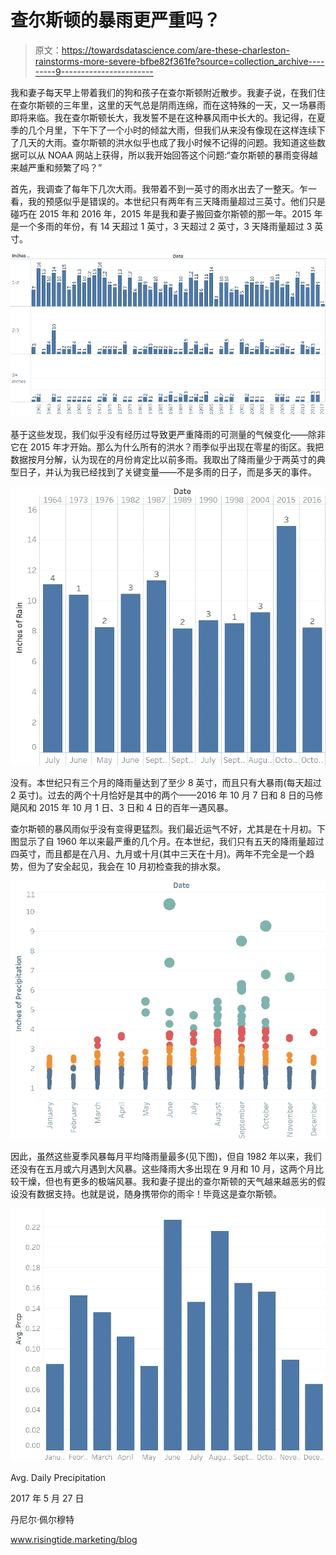 # 查尔斯顿的暴雨更严重吗？

> 原文：<https://towardsdatascience.com/are-these-charleston-rainstorms-more-severe-bfbe82f361fe?source=collection_archive---------9----------------------->

我和妻子每天早上带着我们的狗和孩子在查尔斯顿附近散步。我妻子说，在我们住在查尔斯顿的三年里，这里的天气总是阴雨连绵，而在这特殊的一天，又一场暴雨即将来临。我在查尔斯顿长大，我发誓不是在这种暴风雨中长大的。我记得，在夏季的几个月里，下午下了一个小时的倾盆大雨，但我们从来没有像现在这样连续下了几天的大雨。查尔斯顿的洪水似乎也成了我小时候不记得的问题。我知道这些数据可以从 NOAA 网站上获得，所以我开始回答这个问题:“查尔斯顿的暴雨变得越来越严重和频繁了吗？”

首先，我调查了每年下几次大雨。我带着不到一英寸的雨水出去了一整天。乍一看，我的预感似乎是错误的。本世纪只有两年有三天降雨量超过三英寸。他们只是碰巧在 2015 年和 2016 年，2015 年是我和妻子搬回查尔斯顿的那一年。2015 年是一个多雨的年份，有 14 天超过 1 英寸，3 天超过 2 英寸，3 天降雨量超过 3 英寸。

![](img/aebd628082a65b7bf6014d67493ccd3e.png)

基于这些发现，我们似乎没有经历过导致更严重降雨的可测量的气候变化——除非它在 2015 年才开始。那么为什么所有的洪水？雨季似乎出现在零星的街区。我把数据按月分解，认为现在的月份肯定比以前多雨。我取出了降雨量少于两英寸的典型日子，并认为我已经找到了关键变量——不是多雨的日子，而是多天的事件。

![](img/6ff92ae908de95bfa4c1735ef578afda.png)

没有。本世纪只有三个月的降雨量达到了至少 8 英寸，而且只有大暴雨(每天超过 2 英寸)。过去的两个十月恰好是其中的两个——2016 年 10 月 7 日和 8 日的马修飓风和 2015 年 10 月 1 日、3 日和 4 日的百年一遇风暴。

查尔斯顿的暴风雨似乎没有变得更猛烈。我们最近运气不好，尤其是在十月初。下图显示了自 1960 年以来最严重的几个月。在本世纪，我们只有五天的降雨量超过四英寸，而且都是在八月、九月或十月(其中三天在十月)。两年不完全是一个趋势，但为了安全起见，我会在 10 月初检查我的排水泵。

![](img/0e024655b4b0b5f0a6e618add88180c2.png)

因此，虽然这些夏季风暴每月平均降雨量最多(见下图)，但自 1982 年以来，我们还没有在五月或六月遇到大风暴。这些降雨大多出现在 9 月和 10 月，这两个月比较干燥，但也有更多的极端风暴。我和妻子提出的查尔斯顿的天气越来越恶劣的假设没有数据支持。也就是说，随身携带你的雨伞！毕竟这是查尔斯顿。

![](img/bfc9a19bd04e0bd86625f7d16f1daee8.png)

Avg. Daily Precipitation

2017 年 5 月 27 日

丹尼尔·佩尔穆特

www.risingtide.marketing/blog